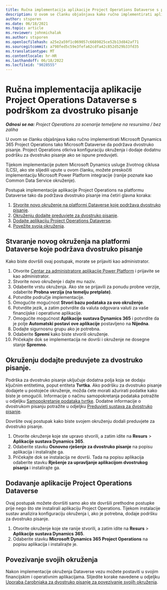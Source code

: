 ```yaml
---
title: Ručna implementacija aplikacije Project Operations Dataverse s podrškom za dvostruko pisanje
description: U ovom se članku objašnjava kako ručno implementirati aplikaciju Project Operations Dataverse tako da podržava dvostruko pisanje.
author: stsporen
ms.date: 06/18/2021
ms.topic: article
ms.reviewer: johnmichalak
ms.author: stsporen
ms.openlocfilehash: a25e2a59f1c069057c6689825ce52b13d842af71
ms.sourcegitcommit: a798fed5c59e3fefa62cdfa42c852d529b33fd35
ms.translationtype: MT
ms.contentlocale: hr-HR
ms.lasthandoff: 06/18/2022
ms.locfileid: "9028555"
---
```

# <a name="manually-deploy-the-project-operations-dataverse-app-with-dual-write-support"></a>Ručna implementacija aplikacije Project Operations Dataverse s podrškom za dvostruko pisanje

_**Odnosi se na:** Project Operations za scenarije temeljene na resursima / bez zaliha_

U ovom se članku objašnjava kako ručno implementirati Microsoft Dynamics 365 Project Operations tako Microsoft Dataverse da podržava dvostruko pisanje. Project Operations otkriva konfiguraciju okruženja i dodaje dodatnu podršku za dvostruko pisanje ako se ispune preduvjeti.

Tijekom implementacije putem Microsoft Dynamics usluge životnog ciklusa (LCS), ako ste slijedili upute u ovom članku, možete preskočiti implementaciju Microsoft Power Platform integracije (ranije poznate kao Common Data Service okruženje).

Postupak implementacije aplikacije Project Operations na platformu Dataverse tako da podržava dvostruko pisanje ima četiri glavna koraka:

1. [Stvorite novo okruženje na platformi Dataverse koje podržava dvostruko pisanje](#create).
2. [Okruženju dodajte preduvjete za dvostruko pisanje](#prerequisites).
3. [Dodajte aplikaciju Project Operations Dataverse](#dataverse).
4. [Povežite svoja okruženja](#link).

## <a name="create-a-new-environment-in-dataverse-that-supports-dual-write"></a><a name="create"></a>Stvaranje novog okruženja na platformi Dataverse koje podržava dvostruko pisanje

Kako biste dovršili ovaj postupak, morate se prijaviti kao administrator.

1. Otvorite [Centar za administratore aplikacije Power Platform](https://admin.powerplatform.com) i prijavite se kao administrator.
2. Stvorite novo okruženje i dajte mu naziv.
3. Odaberite vrstu okruženja. Ako ste se prijavili za ponudu probne verzije, odaberite **Probna verzija (na temelju pretplate)**.
4. Potvrdite područje implementacije.
5. Omogućite mogućnost **Stvori bazu podataka za ovo okruženje**. 
6. Potvrdite jezik, a zatim potvrdite da valuta odgovara valuti za vaše financijske i operativne aplikacije.
7. Omogućite mogućnost **Aplikacije sustava Dynamics 365** i potvrdite da je polje **Automatski postavi ove aplikacije** postavljeno na **Nijedna**.
8. Dodajte sigurnosnu grupu ako je potrebna.
9. Odaberite **Spremi** kako biste stvorili okruženje.
10. Pričekajte dok se implementacija ne dovrši i okruženje ne dosegne stanje **Spremno**.

## <a name="add-dual-write-prerequisites-to-the-environment"></a><a name="prerequisites"></a>Okruženju dodajte preduvjete za dvostruko pisanje.

Podrška za dvostruko pisanje uključuje dodatna polja koja se dodaju ključnim entitetima, poput entiteta **Tvrtka**. Ako podršku za dvostruko pisanje dodajete u postojeće okruženje, možda ćete morati ažurirati podatke kako biste je omogućili. Informacije o načinu samopokretanja podataka potražite u odjeljku [Samopokretanje podataka tvrtke](/dynamics365/fin-ops-core/dev-itpro/data-entities/dual-write/bootstrap-company-data). Dodatne informacije o dvostrukom pisanju potražite u odjeljku [Preduvjeti sustava za dvostruko pisanje](/dynamics365/fin-ops-core/dev-itpro/data-entities/dual-write/dual-write-system-req).

Dovršite ovaj postupak kako biste svojem okruženju dodali preduvjete za dvostruko pisanje.

1. Otvorite okruženje koje ste upravo stvorili, a zatim idite na **Resurs** \> **Aplikacije sustava Dynamics 365**.
2. Odaberite stavku **Osnovno rješenje za dvostruko pisanje** na popisu aplikacija i instalirajte ga.
3. Pričekajte dok se instalacija ne dovrši. Tada na popisu aplikacija odaberite stavku **Rješenje za upravljanje aplikacijom dvostrukog pisanja** i instalirajte ga.

## <a name="add-the-project-operations-dataverse-app"></a><a name="dataverse"></a>Dodavanje aplikacije Project Operations Dataverse

Ovaj postupak možete dovršiti samo ako ste dovršili prethodne postupke prije nego što ste instalirali aplikaciju Project Operations. Tijekom instalacije sustav analizira konfiguraciju okruženja i, ako je potrebna, dodaje podršku za dvostruko pisanje.

1. Otvorite okruženje koje ste ranije stvorili, a zatim idite na **Resurs** \> **Aplikacije sustava Dynamics 365**.
2. Odaberite stavku **Microsoft Dynamics 365 Project Operations** na popisu aplikacija i instalirajte je.

## <a name="link-your-environments"></a><a name="link"></a>Povezivanje svojih okruženja

Nakon implementacije okruženja Dataverse vezu možete postaviti u svojim financijskim i operativnim aplikacijama. Slijedite korake navedene u odjeljku [Uporaba čarobnjaka za dvostruko pisanje za povezivanje svojih okruženja](/dynamics365/fin-ops-core/dev-itpro/data-entities/dual-write/link-your-environment).
